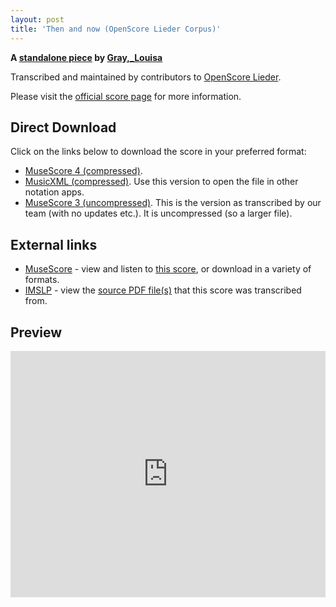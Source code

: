 ```yaml
---
layout: post
title: 'Then and now (OpenScore Lieder Corpus)'
---
```


__A [standalone piece](https://fourscoreandmore.org/openscore/lieder/Gray%2C_Louisa/_/) by [Gray,_Louisa](https://fourscoreandmore.org/openscore/lieder/Gray%2C_Louisa)__

Transcribed and maintained by contributors to [OpenScore Lieder].

Please visit the [official score page] for more information.

[official score page]: https://musescore.com/openscore-lieder-corpus/scores/6620454
[OpenScore Lieder]: https://musescore.com/openscore-lieder-corpus

## Direct Download

Click on the links below to download the score in your preferred format:
- [MuseScore 4 (compressed)](https://fourscoreandmore.org/openscore/lieder/Gray%2C_Louisa/_/Then_and_now.mscz).
- [MusicXML (compressed)](https://fourscoreandmore.org/openscore/lieder/Gray%2C_Louisa/_/Then_and_now.mxl). Use this version to open the file in other notation apps.
- [MuseScore 3 (uncompressed)](https://raw.githubusercontent.com/OpenScore/Lieder/refs/heads/main/scores/Gray%2C_Louisa/_/Then_and_now/lc6620454.mscx). This is the version as transcribed by our team (with no updates etc.). It is uncompressed (so a larger file).

## External links

- [MuseScore] - view and listen to [this score][MuseScore], or download in a variety of formats.
- [IMSLP] - view the [source PDF file(s)][IMSLP] that this score was transcribed from.

[MuseScore]: https://musescore.com/score/6620454
[IMSLP]: https://imslp.org/wiki/Special:ReverseLookup/286578

## Preview

<iframe width="100%" height="394" src="https://musescore.com/openscore-lieder-corpus/scores/6620454/embed" frameborder="0" allowfullscreen allow="autoplay; fullscreen"></iframe>
